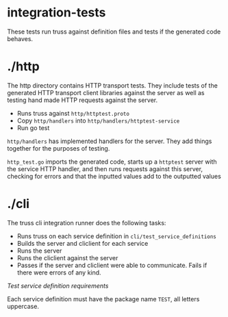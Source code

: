 # integration-tests

These tests run truss against definition files and tests if the generated code
behaves. 

# ./http

The http directory contains HTTP transport tests. They include tests of
the generated HTTP transport client libraries against the server as well as
testing hand made HTTP requests against the server.

- Runs truss against `http/httptest.proto`
- Copy `http/handlers` into `http/handlers/httptest-service`
- Run go test

`http/handlers` has implemented handlers for the server. They add things
together for the purposes of testing.

`http_test.go` imports the generated code,
starts up a `httptest` server with the service HTTP handler, and then runs
requests against this server, checking for errors and that the inputted values
add to the outputted values

# ./cli 

The truss cli integration runner does the following tasks:

- Runs truss on each service definition in `cli/test_service_definitions`
- Builds the server and cliclient for each service
- Runs the server
- Runs the cliclient against the server
- Passes if the server and cliclient were able to communicate. Fails if there
  were errors of any kind.

*Test service definition requirements*

Each service definition must have the package name `TEST`, all letters
uppercase.
